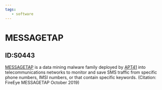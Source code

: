 ```yaml
---
tags:
   - software
---
```

# MESSAGETAP
## ID:S0443
[MESSAGETAP](/mitre/software/S0443) is a data mining malware family deployed by [APT41](/mitre/groups/G0096) into telecommunications networks to monitor and save SMS traffic from specific phone numbers, IMSI numbers, or that contain specific keywords. (Citation: FireEye MESSAGETAP October 2019)
